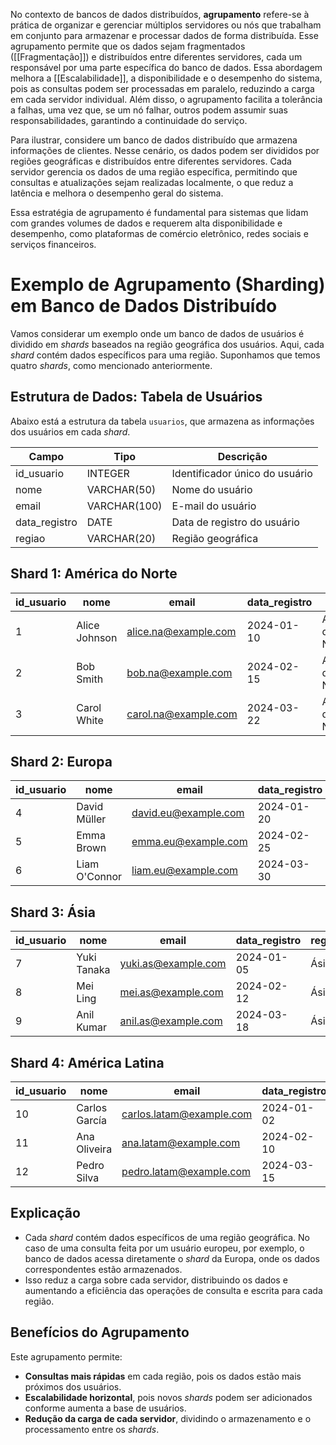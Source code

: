 No contexto de bancos de dados distribuídos, **agrupamento** refere-se à prática de organizar e gerenciar múltiplos servidores ou nós que trabalham em conjunto para armazenar e processar dados de forma distribuída. Esse agrupamento permite que os dados sejam fragmentados ([[Fragmentação]]) e distribuídos entre diferentes servidores, cada um responsável por uma parte específica do banco de dados. Essa abordagem melhora a [[Escalabilidade]], a disponibilidade e o desempenho do sistema, pois as consultas podem ser processadas em paralelo, reduzindo a carga em cada servidor individual. Além disso, o agrupamento facilita a tolerância a falhas, uma vez que, se um nó falhar, outros podem assumir suas responsabilidades, garantindo a continuidade do serviço.

Para ilustrar, considere um banco de dados distribuído que armazena informações de clientes. Nesse cenário, os dados podem ser divididos por regiões geográficas e distribuídos entre diferentes servidores. Cada servidor gerencia os dados de uma região específica, permitindo que consultas e atualizações sejam realizadas localmente, o que reduz a latência e melhora o desempenho geral do sistema.

Essa estratégia de agrupamento é fundamental para sistemas que lidam com grandes volumes de dados e requerem alta disponibilidade e desempenho, como plataformas de comércio eletrônico, redes sociais e serviços financeiros.

# Exemplo de Agrupamento (Sharding) em Banco de Dados Distribuído

Vamos considerar um exemplo onde um banco de dados de usuários é dividido em *shards* baseados na região geográfica dos usuários. Aqui, cada *shard* contém dados específicos para uma região. Suponhamos que temos quatro *shards*, como mencionado anteriormente.

## Estrutura de Dados: Tabela de Usuários

Abaixo está a estrutura da tabela `usuarios`, que armazena as informações dos usuários em cada *shard*.

| Campo          | Tipo         | Descrição                      |
|----------------|--------------|--------------------------------|
| id_usuario     | INTEGER      | Identificador único do usuário |
| nome           | VARCHAR(50)  | Nome do usuário                |
| email          | VARCHAR(100) | E-mail do usuário              |
| data_registro  | DATE         | Data de registro do usuário    |
| regiao         | VARCHAR(20)  | Região geográfica              |

## Shard 1: América do Norte

| id_usuario | nome           | email                  | data_registro | regiao           |
|------------|----------------|------------------------|---------------|------------------|
| 1          | Alice Johnson  | alice.na@example.com   | 2024-01-10    | América do Norte |
| 2          | Bob Smith      | bob.na@example.com     | 2024-02-15    | América do Norte |
| 3          | Carol White    | carol.na@example.com   | 2024-03-22    | América do Norte |

## Shard 2: Europa

| id_usuario | nome           | email                  | data_registro | regiao           |
|------------|----------------|------------------------|---------------|------------------|
| 4          | David Müller   | david.eu@example.com   | 2024-01-20    | Europa           |
| 5          | Emma Brown     | emma.eu@example.com    | 2024-02-25    | Europa           |
| 6          | Liam O'Connor  | liam.eu@example.com    | 2024-03-30    | Europa           |

## Shard 3: Ásia

| id_usuario | nome           | email                  | data_registro | regiao           |
|------------|----------------|------------------------|---------------|------------------|
| 7          | Yuki Tanaka    | yuki.as@example.com    | 2024-01-05    | Ásia             |
| 8          | Mei Ling       | mei.as@example.com     | 2024-02-12    | Ásia             |
| 9          | Anil Kumar     | anil.as@example.com    | 2024-03-18    | Ásia             |

## Shard 4: América Latina

| id_usuario | nome           | email                  | data_registro | regiao           |
|------------|----------------|------------------------|---------------|------------------|
| 10         | Carlos García  | carlos.latam@example.com | 2024-01-02 | América Latina   |
| 11         | Ana Oliveira   | ana.latam@example.com  | 2024-02-10    | América Latina   |
| 12         | Pedro Silva    | pedro.latam@example.com | 2024-03-15   | América Latina   |

## Explicação

- Cada *shard* contém dados específicos de uma região geográfica. No caso de uma consulta feita por um usuário europeu, por exemplo, o banco de dados acessa diretamente o *shard* da Europa, onde os dados correspondentes estão armazenados.
- Isso reduz a carga sobre cada servidor, distribuindo os dados e aumentando a eficiência das operações de consulta e escrita para cada região.

## Benefícios do Agrupamento

Este agrupamento permite:
- **Consultas mais rápidas** em cada região, pois os dados estão mais próximos dos usuários.
- **Escalabilidade horizontal**, pois novos *shards* podem ser adicionados conforme aumenta a base de usuários.
- **Redução da carga de cada servidor**, dividindo o armazenamento e o processamento entre os *shards*.